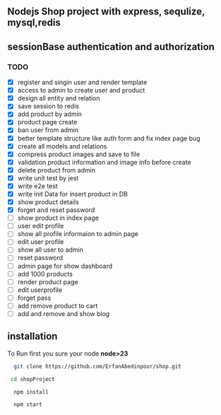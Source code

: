 ## Nodejs Shop project with express, sequlize, mysql,redis

## sessionBase authentication and authorization

### TODO

- [x] register and singin user and render template
- [x] access to admin to create user and product
- [x] design all entity and relation
- [x] save session to redis
- [x] add product by admin
- [x] product page create
- [x] ban user from admin
- [x] better template structure like auth form and fix index page bug
- [x] create all models and relations
- [x] compress product images and save to file
- [x] validation product information and image info before create
- [x] delete product from admin
- [x] write unit test by jest
- [x] write e2e test
- [x] write init Data for insert product in DB
- [x] show product details
- [x] forget and reset password
- [ ] show product in index page
- [ ] user edit profile
- [ ] show all profile informaion to admin page
- [ ] edit user profile
- [ ] show all user to admin
- [ ] reset password
- [ ] admin page for show dashboard
- [ ] add 1000 products
- [ ] render product page
- [ ] edit userprofile
- [ ] forget pass
- [ ] add remove product to cart
- [ ] add and remove and show blog

## installation

To Run first you sure your node **node>23**

```sh
  git clone https://github.com/ErfanAbedinpour/shop.git
```

```sh
 cd shopProject
```

```sh
  npm install
```

```sh
  npm start
```
